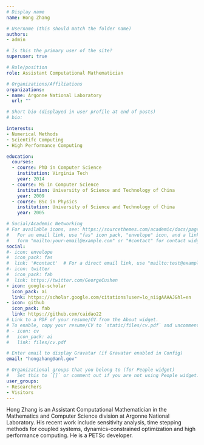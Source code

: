 ```yaml
---
# Display name
name: Hong Zhang

# Username (this should match the folder name)
authors:
- admin

# Is this the primary user of the site?
superuser: true

# Role/position
role: Assistant Computational Mathematician

# Organizations/Affiliations
organizations:
- name: Argonne National Laboratory
  url: ""

# Short bio (displayed in user profile at end of posts)
# bio:

interests:
- Numerical Methods
- Scientifc Computing
- High Performance Computing

education:
  courses:
  - course: PhD in Computer Science
    institution: Virginia Tech
    year: 2014
  - course: MS in Computer Science
    institution: University of Science and Technology of China
    year: 2009
  - course: BSc in Physics
    institution: University of Science and Technology of China
    year: 2005

# Social/Academic Networking
# For available icons, see: https://sourcethemes.com/academic/docs/page-builder/#icons
#   For an email link, use "fas" icon pack, "envelope" icon, and a link in the
#   form "mailto:your-email@example.com" or "#contact" for contact widget.
social:
#- icon: envelope
#  icon_pack: fas
#  link: '#contact'  # For a direct email link, use "mailto:test@example.org".
#- icon: twitter
#  icon_pack: fab
#  link: https://twitter.com/GeorgeCushen
- icon: google-scholar
  icon_pack: ai
  link: https://scholar.google.com/citations?user=lo_niigAAAAJ&hl=en
- icon: github
  icon_pack: fab
  link: https://github.com/caidao22
# Link to a PDF of your resume/CV from the About widget.
# To enable, copy your resume/CV to `static/files/cv.pdf` and uncomment the lines below.
# - icon: cv
#   icon_pack: ai
#   link: files/cv.pdf

# Enter email to display Gravatar (if Gravatar enabled in Config)
email: "hongzhang@anl.gov"

# Organizational groups that you belong to (for People widget)
#   Set this to `[]` or comment out if you are not using People widget.
user_groups:
- Researchers
- Visitors
---
```


Hong Zhang is an Assistant Computational Mathematician in the Mathematics and Computer Science division at Argonne National Laboratory. His recent work include sensitivity analysis, time stepping methods for coupled systems, dynamics-constrained optimization and high performance computing. He is a PETSc developer.

